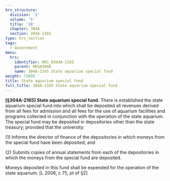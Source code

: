 ```yaml
---
hrs_structure:
  division: '1'
  volume: '5'
  title: '18'
  chapter: 304A
  section: 304A-2165
type: hrs_section
tags:
  - Government
menu:
  hrs:
    identifier: HRS_0304A-2165
    parent: HRS0304A
    name: 304A-2165 State aquarium special fund
weight: 72695
title: State aquarium special fund
full_title: 304A-2165 State aquarium special fund
---
```

**[§304A-2165] State aquarium special fund.** There is established the state aquarium special fund into which shall be deposited all revenues derived from all fees for admission and all fees for the use of aquarium facilities and programs collected in conjunction with the operation of the state aquarium. The special fund may be deposited in depositories other than the state treasury; provided that the university:

(1) Informs the director of finance of the depositories in which moneys from the special fund have been deposited; and

(2) Submits copies of annual statements from each of the depositories in which the moneys from the special fund are deposited.

Moneys deposited in this fund shall be expended for the operation of the state aquarium. [L 2006, c 75, pt of §2]